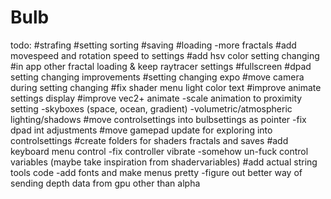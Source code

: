 # Bulb

todo:
#strafing
#setting sorting
#saving
#loading
-more fractals
#add movespeed and rotation speed to settings
#add hsv color setting changing
#in app other fractal loading & keep raytracer settings
#fullscreen
#dpad setting changing improvements
#setting changing expo
#move camera during setting changing
#fix shader menu light color text
#improve animate settings display
#improve vec2+ animate 
-scale animation to proximity setting
-skyboxes (space, ocean, gradient)
-volumetric/atmospheric lighting/shadows 
#move controlsettings into bulbsettings as pointer
-fix dpad int adjustments
#move gamepad update for exploring into controlsettings
#create folders for shaders fractals and saves
#add keyboard menu control
-fix controller vibrate
-somehow un-fuck control variables (maybe take inspiration from shadervariables)
#add actual string tools code
-add fonts and make menus pretty
-figure out better way of sending depth data from gpu other than alpha